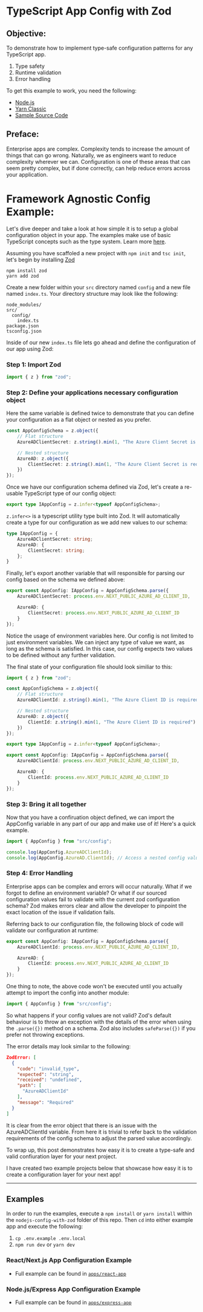# TypeScript App Config with Zod

## Objective:

To demonstrate how to implement type-safe configuration patterns for any TypeScript app.

1. Type safety
2. Runtime validation
3. Error handling

To get this example to work, you need the following:
 - [Node.js](https://nodejs.org)
 - [Yarn Classic](https://classic.yarnpkg.com)
 - [Sample Source Code](https://github.com/3CloudSolutions/asd-oss-blogs/nodejs-config-with-zod)

## Preface:

Enterprise apps are complex. Complexity tends to increase the amount of things that can go wrong. Naturally, we as engineers want to reduce complexity wherever we can. Configuration is one of these areas that can seem pretty complex, but if done correctly, can help reduce errors across your application.

# Framework Agnostic Config Example:

Let's dive deeper and take a look at how simple it is to setup a global configuration object in your app. The examples make use of basic TypeScript concepts such as the type system. Learn more [here](https://typescriptlang.org).

Assuming you have scaffoled a new project with `npm init` and `tsc init`, let's begin by installing [Zod](https://github.com/colinhacks/zod)

```
npm install zod
yarn add zod
```

Create a new folder within your `src` directory named `config` and a new file named `index.ts`. Your directory structure may look like the following:

```
node_modules/
src/
  config/
    index.ts
package.json
tsconfig.json
```

Inside of our new `index.ts` file lets go ahead and define the configuration of our app using Zod:

### Step 1: Import Zod

```ts
import { z } from "zod";
```

### Step 2: Define your applications necessary configuration object

Here the same variable is defined twice to demonstrate that you can define your configuration as a flat object or nested as you prefer.

```ts
const AppConfigSchema = z.object({
    // Flat structure
    AzureADClientSecret: z.string().min(1, "The Azure Client Secret is required"),

    // Nested structure
    AzureAD: z.object({
        ClientSecret: z.string().min(1, "The Azure Client Secret is required")
    })
});
```

Once we have our configuration schema defined via Zod, let's create a re-usable TypeScript type of our config object:

```ts
export type IAppConfig = z.infer<typeof AppConfigSchema>;
```

`z.infer<>` is a typescript utility type built into Zod. It will automatically create a type for our configuration as we add new values to our schema:

```ts
type IAppConfig = {
    AzureADClientSecret: string;
    AzureAD: {
        ClientSecret: string;
    };
}
```

Finally, let's export another variable that will responsible for parsing our config based on the schema we defined above:

```ts
export const AppConfig: IAppConfig = AppConfigSchema.parse({
    AzureADClientSecret: process.env.NEXT_PUBLIC_AZURE_AD_CLIENT_ID,

    AzureAD: {
        ClientSecret: process.env.NEXT_PUBLIC_AZURE_AD_CLIENT_ID
    }
});
```

Notice the usage of environment variables here. Our config is not limited to just environment variables. We can inject any type of value we want, as long as the schema is satisfied. In this case, our config expects two values to be defined without any further validation.

The final state of your configuration file should look similiar to this:

```ts
import { z } from "zod";

const AppConfigSchema = z.object({
    // Flat structure
    AzureADClientId: z.string().min(1, "The Azure Client ID is required"),

    // Nested structure
    AzureAD: z.object({
        ClientId: z.string().min(1, "The Azure Client ID is required")
    })
});

export type IAppConfig = z.infer<typeof AppConfigSchema>;

export const AppConfig: IAppConfig = AppConfigSchema.parse({
    AzureADClientId: process.env.NEXT_PUBLIC_AZURE_AD_CLIENT_ID,

    AzureAD: {
        ClientId: process.env.NEXT_PUBLIC_AZURE_AD_CLIENT_ID
    }
});
```

### Step 3: Bring it all together

Now that you have a confiruation object defined, we can import the AppConfig variable in any part of our app and make use of it! Here's a quick example.

```ts
import { AppConfig } from "src/config";

console.log(AppConfig.AzureADClientId);
console.log(AppConfig.AzureAD.ClientId); // Access a nested config value
```

### Step 4: Error Handling

Enterprise apps can be complex and errors will occur naturally. What if we forgot to define an environment variable? Or what if our sourced configuration values fail to validate with the current zod configuration schema? Zod makes errors clear and allow the developer to pinpoint the exact location of the issue if validation fails.

Referring back to our configuration file, the following block of code will validate our configuration at runtime:

```ts
export const AppConfig: IAppConfig = AppConfigSchema.parse({
    AzureADClientId: process.env.NEXT_PUBLIC_AZURE_AD_CLIENT_ID,

    AzureAD: {
        ClientId: process.env.NEXT_PUBLIC_AZURE_AD_CLIENT_ID
    }
});
```

One thing to note, the above code won't be executed until you actually attempt to import the config into another module:

```ts
import { AppConfig } from "src/config";
```

So what happens if your config values are not valid? Zod's default behaviour is to throw an exception with the details of the error when using the `.parse({})` method on a schema. Zod also includes `safeParse({})` if you prefer not throwing exceptions.

The error details may look similar to the following:

```json
ZodError: [
  {
    "code": "invalid_type",
    "expected": "string",
    "received": "undefined",
    "path": [
      "AzureADClientId"
    ],
    "message": "Required"
  }
]
```

It is clear from the error object that there is an issue with the AzureADClientId variable. From here it is trivial to refer back to the validation requirements of the config schema to adjust the parsed value accordingly.

To wrap up, this post demonstrates how easy it is to create a type-safe and valid confiuration layer for your next project.

I have created two example projects below that showcase how easy it is to create a configuration layer for your next app!

---

## Examples

In order to run the examples, execute a `npm install` or `yarn install` within the `nodejs-config-with-zod` folder of this repo. Then `cd` into either example app and execute the following:

1. `cp .env.example .env.local`
2. `npm run dev` or `yarn dev`

### React/Next.js App Configuration Example
- Full example can be found in [`apps/react-app`](apps/react-app/)

### Node.js/Express App Configuration Example
- Full example can be found in [`apps/express-app`](apps/express-app/)